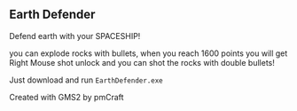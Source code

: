 **Earth Defender**
------------------------------
Defend earth with your SPACESHIP!

you can explode rocks with bullets, when you reach 1600 points you will get Right Mouse shot unlock 
and you can shot the rocks with double bullets!

Just download and run `EarthDefender.exe`

Created with GMS2 by pmCraft

